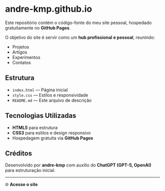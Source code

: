 # andre-kmp.github.io

Este repositório contém o código-fonte do meu site pessoal, hospedado gratuitamente no **GitHub Pages**.

O objetivo do site é servir como um **hub profissional e pessoal**, reunindo:
- Projetos
- Artigos
- Experimentos
- Contatos

## Estrutura
- `index.html` — Página inicial
- `style.css` — Estilos e responsividade
- `README.md` — Este arquivo de descrição

## Tecnologias Utilizadas
- **HTML5** para estrutura
- **CSS3** para estilos e design responsivo
- Hospedagem gratuita via **GitHub Pages**

## Créditos
Desenvolvido por **andre-kmp** com auxílio do **ChatGPT (GPT-5, OpenAI)** para estruturação inicial.

---

🌐 **Acesse o site**

